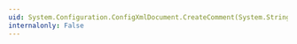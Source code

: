 ```yaml
---
uid: System.Configuration.ConfigXmlDocument.CreateComment(System.String)
internalonly: False
---
```


